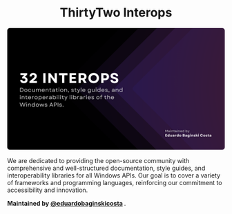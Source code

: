 <h1 align="center">ThirtyTwo Interops</h1>

<img
  src="https://github.com/thirtytwointerops/.github/raw/main/ThirtyTwo.png"
  alt="ThirtyTwo Interops - Social Media Banner"
  title="ThirtyTwo Interops - Social Media Banner"
/>

<p>
  We are dedicated to providing the open-source community with comprehensive and well-structured documentation, style guides, and
  interoperability libraries for all Windows APIs. Our goal is to cover a variety of frameworks and programming languages, reinforcing
  our commitment to accessibility and innovation.
</p>

<p>
  <b>
    Maintained by <a href="https://github.com/eduardobaginskicosta" alt="Eduardo Baginski Costa profile">@eduardobaginskicosta</a>
  </b>.
</p>
